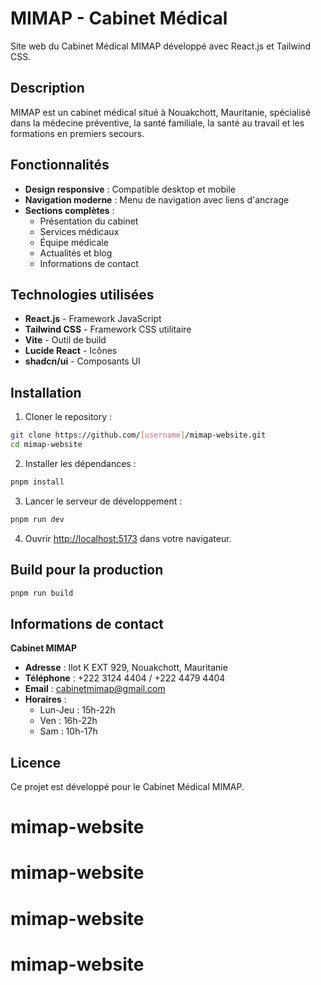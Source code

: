 # MIMAP - Cabinet Médical

Site web du Cabinet Médical MIMAP développé avec React.js et Tailwind CSS.

## Description

MIMAP est un cabinet médical situé à Nouakchott, Mauritanie, spécialisé dans la médecine préventive, la santé familiale, la santé au travail et les formations en premiers secours.

## Fonctionnalités

- **Design responsive** : Compatible desktop et mobile
- **Navigation moderne** : Menu de navigation avec liens d'ancrage
- **Sections complètes** :
  - Présentation du cabinet
  - Services médicaux
  - Équipe médicale
  - Actualités et blog
  - Informations de contact

## Technologies utilisées

- **React.js** - Framework JavaScript
- **Tailwind CSS** - Framework CSS utilitaire
- **Vite** - Outil de build
- **Lucide React** - Icônes
- **shadcn/ui** - Composants UI

## Installation

1. Cloner le repository :
```bash
git clone https://github.com/[username]/mimap-website.git
cd mimap-website
```

2. Installer les dépendances :
```bash
pnpm install
```

3. Lancer le serveur de développement :
```bash
pnpm run dev
```

4. Ouvrir [http://localhost:5173](http://localhost:5173) dans votre navigateur.

## Build pour la production

```bash
pnpm run build
```

## Informations de contact

**Cabinet MIMAP**
- **Adresse** : Ilot K EXT 929, Nouakchott, Mauritanie
- **Téléphone** : +222 3124 4404 / +222 4479 4404
- **Email** : cabinetmimap@gmail.com
- **Horaires** : 
  - Lun-Jeu : 15h-22h
  - Ven : 16h-22h
  - Sam : 10h-17h

## Licence

Ce projet est développé pour le Cabinet Médical MIMAP.

# mimap-website
# mimap-website
# mimap-website
# mimap-website
